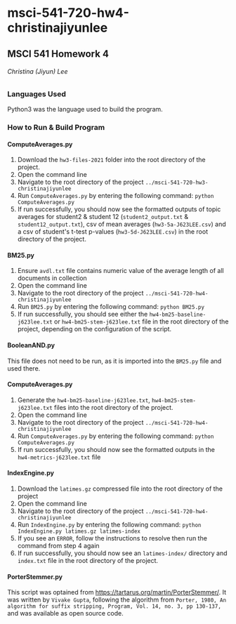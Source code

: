 # msci-541-720-hw4-christinajiyunlee

## MSCI 541 Homework 4
###### Christina (Jiyun) Lee


### Languages Used
Python3 was the language used to build the program. 

### How to Run & Build Program
#### ComputeAverages.py
1.	Download the `hw3-files-2021` folder into the root directory of the project.
2.	Open the command line
3.	Navigate to the root directory of the project `../msci-541-720-hw3-christinajiyunlee`
4.	Run `ComputeAverages.py` by entering the following command: `python ComputeAverages.py`
5.	If run successfully, you should now see the formatted outputs of topic averages for student2 & student 12 (`student2_output.txt` & `student12_output.txt`), csv of mean averages (`hw3-5a-J623LEE.csv`) and a csv of student's t-test p-values (`hw3-5d-J623LEE.csv`) in the root directory of the project.

#### BM25.py
1. Ensure `avdl.txt` file contains numeric value of the average length of all documents in collection
2. Open the command line
3. Navigate to the root directory of the project `../msci-541-720-hw4-christinajiyunlee`
4. Run `BM25.py` by entering the following command: `python BM25.py`
5. If run successfully, you should see either the `hw4-bm25-baseline-j623lee.txt` or `hw4-bm25-stem-j623lee.txt` file in the root directory of the project, depending on the configuration of the script. 

#### BooleanAND.py
This file does not need to be run, as it is imported into the `BM25.py` file and used there.
                                                             
#### ComputeAverages.py
1.	Generate the `hw4-bm25-baseline-j623lee.txt`, `hw4-bm25-stem-j623lee.txt` files into the root directory of the project.
2.	Open the command line
3.	Navigate to the root directory of the project `../msci-541-720-hw4-christinajiyunlee`
4.	Run `ComputeAverages.py` by entering the following command: `python ComputeAverages.py`
5.	If run successfully, you should now see the formatted outputs in the `hw4-metrics-j623lee.txt` file

#### IndexEngine.py
1.	Download the `latimes.gz` compressed file into the root directory of the project
2.	Open the command line
3.	Navigate to the root directory of the project `../msci-541-720-hw4-christinajiyunlee`
4.	Run `IndexEngine.py` by entering the following command: `python IndexEngine.py latimes.gz latimes-index`
5.	If you see an `ERROR`, follow the instructions to resolve then run the command from step 4 again
6.	If run successfully, you should now see an `latimes-index/` directory and `index.txt` file in the root directory of the project.

#### PorterStemmer.py
This script was optained from https://tartarus.org/martin/PorterStemmer/.
It was written by `Vivake Gupta`, following the algorithm from `Porter, 1980, An algorithm for suffix stripping, Program, Vol. 14, no. 3, pp 130-137,` and was available as open source code.
       